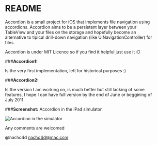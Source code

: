 # README

Accordion is a small project for iOS that implements file navigation using accordions. 
Accordion aims to be a persistent layer between your TableView and your files on the storage and hopefully become an alternative to tipical drill-down navigation (like UINavigationController) for files.


Accordion is under MIT Licence so if you find it helpful  just use it :D

###**Accordion1:**

Is the very first implementation, left for historical purposes :)

###**Accordion2:**

Is the version I am working on, is much better but still lacking of some features, I hope I can have full version by the end of June or beggining of July 2011.

###**Screenshot:**
Accordion in the iPad simulator

![Accordion in the simulator][1]

Any comments are welcomed 

@nacho4d
nacho4d@mac.com

 [1]:http://web.me.com/nacho4d/iPhoneAppIcons/Accordion/AccordionCM.png
